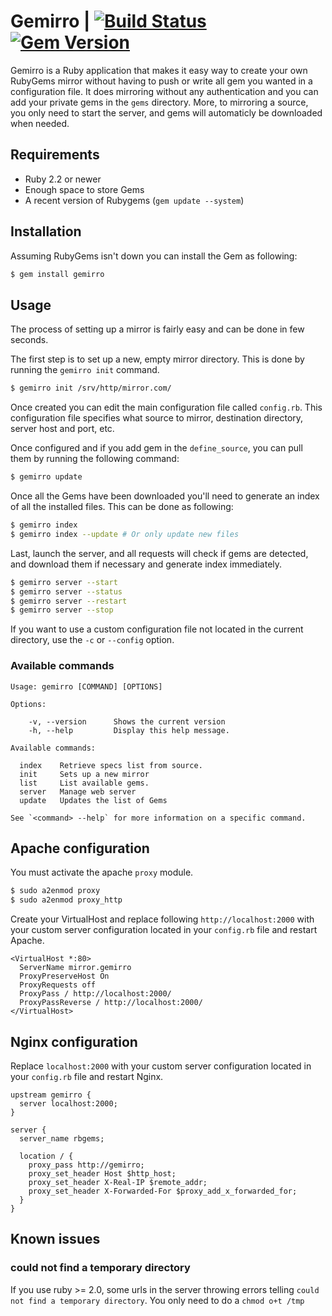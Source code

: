# Gemirro | [![Build Status](https://travis-ci.org/PierreRambaud/gemirro.svg?branch=master)](https://travis-ci.org/PierreRambaud/gemirro) [![Gem Version](https://badge.fury.io/rb/gemirro.svg)](http://badge.fury.io/rb/gemirro)

Gemirro is a Ruby application that makes it easy way to create your own RubyGems mirror without having to push or write all gem you wanted in a configuration file.
It does mirroring without any authentication and you can add your private gems in the `gems` directory.
More, to mirroring a source, you only need to start the server, and gems will automaticly be downloaded when needed.

## Requirements

* Ruby 2.2 or newer
* Enough space to store Gems
* A recent version of Rubygems (`gem update --system`)

## Installation

Assuming RubyGems isn't down you can install the Gem as following:

```bash
$ gem install gemirro
```

## Usage

The process of setting up a mirror is fairly easy and can be done in few seconds.

The first step is to set up a new, empty mirror directory.
This is done by running the `gemirro init` command.

```bash
$ gemirro init /srv/http/mirror.com/
```

Once created you can edit the main configuration file called `config.rb`.
This configuration file specifies what source to mirror, destination directory, server host and port, etc.

Once configured and if you add gem in the `define_source`, you can pull them by running the following command:

```bash
$ gemirro update
```

Once all the Gems have been downloaded you'll need to generate an index of all the installed files. This can be done as following:

```bash
$ gemirro index
$ gemirro index --update # Or only update new files
```

Last, launch the server, and all requests will check if gems are detected, and download them if necessary and generate index immediately.

```bash
$ gemirro server --start
$ gemirro server --status
$ gemirro server --restart
$ gemirro server --stop

```

If you want to use a custom configuration file not located in the current directory, use the `-c` or `--config` option.

### Available commands

```
Usage: gemirro [COMMAND] [OPTIONS]

Options:

    -v, --version      Shows the current version
    -h, --help         Display this help message.

Available commands:

  index    Retrieve specs list from source.
  init     Sets up a new mirror
  list     List available gems.
  server   Manage web server
  update   Updates the list of Gems

See `<command> --help` for more information on a specific command.
```

## Apache configuration

You must activate the apache `proxy` module.

```bash
$ sudo a2enmod proxy
$ sudo a2enmod proxy_http
```

Create your VirtualHost and replace following `http://localhost:2000` with your custom server configuration located in your `config.rb` file and restart Apache.

```
<VirtualHost *:80>
  ServerName mirror.gemirro
  ProxyPreserveHost On
  ProxyRequests off
  ProxyPass / http://localhost:2000/
  ProxyPassReverse / http://localhost:2000/
</VirtualHost>
```

## Nginx configuration

Replace `localhost:2000` with your custom server configuration located in your `config.rb` file and restart Nginx.

```
upstream gemirro {
  server localhost:2000;
}

server {
  server_name rbgems;

  location / {
    proxy_pass http://gemirro;
    proxy_set_header Host $http_host;
    proxy_set_header X-Real-IP $remote_addr;
    proxy_set_header X-Forwarded-For $proxy_add_x_forwarded_for;
  }
}
```

## Known issues

### could not find a temporary directory

If you use ruby >= 2.0, some urls in the server throwing errors telling `could not find a temporary directory`.
You only need to do a `chmod o+t /tmp`

